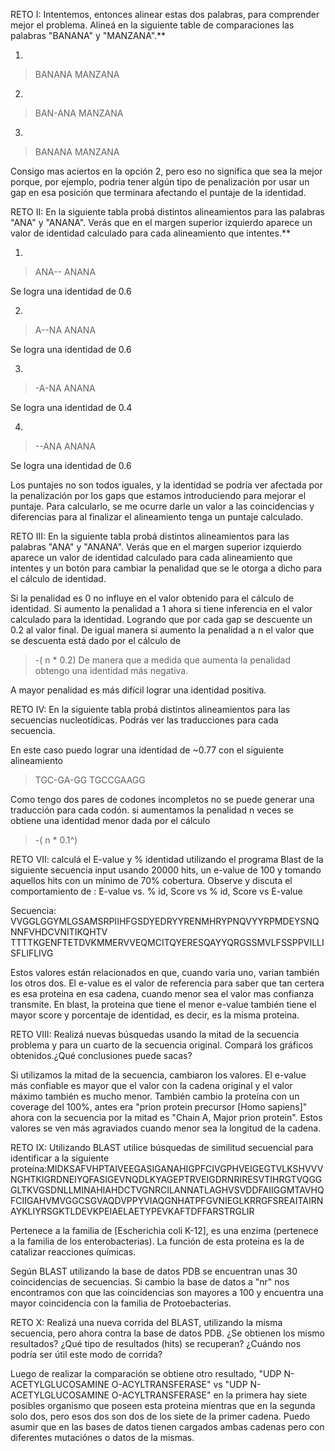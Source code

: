 RETO I: Intentemos, entonces alinear estas dos palabras, para comprender mejor el problema. Alineá en la siguiente table de comparaciones las palabras "BANANA" y "MANZANA".**

1)
>BANANA
>MANZANA

2)
>BAN-ANA
>MANZANA

3)
> BANANA
>MANZANA

Consigo mas aciertos en la opción 2, pero eso no significa que sea la mejor porque, por ejemplo, podria tener algún tipo de penalización por usar un gap en esa posición que terminara afectando el puntaje de la identidad.

RETO II: En la siguiente tabla probá distintos alineamientos para las palabras "ANA" y "ANANA". Verás que en el margen superior izquierdo aparece un valor de identidad calculado para cada alineamiento que intentes.**

1)
>ANA--
>ANANA

Se logra una identidad de 0.6

2)
>A--NA
>ANANA

Se logra una identidad de 0.6

3)
>-A-NA
>ANANA

Se logra una identidad de 0.4

4)
>--ANA
>ANANA

Se logra una identidad de 0.6

Los puntajes no son todos iguales, y la identidad se podría ver afectada por la penalización por los gaps que estamos introduciendo para mejorar el puntaje.
Para calcularlo, se me ocurre darle un valor a las coincidencias y diferencias para al finalizar el alineamiento tenga un puntaje calculado.

RETO III: En la siguiente tabla probá distintos alineamientos para las palabras "ANA" y "ANANA". Verás que en el margen superior izquierdo aparece un valor de identidad calculado para cada alineamiento que intentes y un botón para cambiar la penalidad que se le otorga a dicho para el cálculo de identidad.

Si la penalidad es 0 no influye en el valor obtenido para el cálculo de identidad.
Si aumento la penalidad a 1 ahora si tiene inferencia en el valor calculado para la identidad. Logrando que por cada gap se descuente un 0.2 al valor final.
De igual manera si aumento la penalidad a n el valor que se descuenta está dado por el cálculo de
> -( n * 0.2)
De manera que a medida que aumenta la penalidad obtengo una identidad más negativa.

A mayor penalidad es más difícil lograr una identidad positiva.

RETO IV: En la siguiente tabla probá distintos alineamientos para las secuencias nucleotídicas. Podrás ver las traducciones para cada secuencia.

En este caso puedo lograr una identidad de ~0.77 con el siguiente alineamiento
>TGC-GA-GG
>TGCCGAAGG

Como tengo dos pares de codones incompletos no se puede generar una traducción para cada codón.
si aumentamos la penalidad n veces se obtiene una identidad menor dada por el cálculo
> -( n * 0.1^)

RETO VII: calculá el E-value y % identidad utilizando el programa Blast de la siguiente secuencia input usando 20000 hits, un e-value de 100 y tomando aquellos hits con un mínimo de 70% cobertura. Observe y discuta el comportamiento de : E-value vs. % id, Score vs % id, Score vs E-value

Secuencia: VVGGLGGYMLGSAMSRPIIHFGSDYEDRYYRENMHRYPNQVYYRPMDEYSNQNNFVHDCVNITIKQHTV TTTTKGENFTETDVKMMERVVEQMCITQYERESQAYYQRGSSMVLFSSPPVILLISFLIFLIVG

Estos valores están relacionados en que, cuando varia uno, varian también los otros dos.
El e-value es el valor de referencia para saber que tan certera es esa proteina en esa cadena, cuando menor sea el valor mas confianza transmite.
En blast, la proteina que tiene el menor e-value también tiene el mayor score y porcentaje de identidad, es decir, es la misma proteina.

RETO VIII: Realizá nuevas búsquedas usando la mitad de la secuencia problema y para un cuarto de la secuencia original. Compará los gráficos obtenidos.¿Qué conclusiones puede sacas?

Si utilizamos la mitad de la secuencia, cambiaron los valores. El e-value más confiable es mayor que el valor con la cadena original y el valor máximo también es mucho menor. También cambio la proteína con un coverage del 100%, antes era "prion protein precursor [Homo sapiens]" ahora con la secuencia por la mitad es "Chain A, Major prion protein".
Estos valores se ven más agraviados cuando menor sea la longitud de la cadena.

RETO IX: Utilizando ​BLAST utilice búsquedas de similitud secuencial para identificar a la siguiente proteína:MIDKSAFVHPTAIVEEGASIGANAHIGPFCIVGPHVEIGEGTVLKSHVVVNGHTKIGRDNEIYQFASIGEVNQDLKYAGEPTRVEIGDRNRIRESVTIHRGTVQGGGLTKVGSDNLLMINAHIAHDCTVGNRCILANNATLAGHVSVDDFAIIGGMTAVHQFCIIGAHVMVGGCSGVAQDVPPYVIAQGNHATPFGVNIEGLKRRGFSREAITAIRNAYKLIYRSGKTLDEVKPEIAELAETYPEVKAFTDFFARSTRGLIR

Pertenece a la familia de [Escherichia coli K-12], es una enzima (pertenece a la familia de los enterobacterias). La función de esta proteina es la de catalizar reacciones químicas.

Según BLAST utilizando la base de datos PDB se encuentran unas 30 coincidencias de secuencias.
Si cambio la base de datos a "nr" nos encontramos con que las coincidencias son mayores a 100 y encuentra una mayor coincidencia con la familia de Protoebacterias.

RETO X: Realizá una nueva corrida del BLAST, utilizando la misma secuencia, pero ahora contra la base de datos PDB. ¿Se obtienen los mismo resultados? ¿Qué tipo de resultados (hits) se recuperan? ¿Cuándo nos podría ser útil este modo de corrida?

Luego de realizar la comparación se obtiene otro resultado, "UDP N-ACETYLGLUCOSAMINE O-ACYLTRANSFERASE" vs "UDP N-ACETYLGLUCOSAMINE O-ACYLTRANSFERASE" en la primera hay siete posibles organismo que poseen esta proteina mientras que en la segunda solo dos, pero esos dos son dos de los siete de la primer cadena.
Puedo asumir que en las bases de datos tienen cargados ambas cadenas pero con diferentes mutaciónes o datos de la mismas.